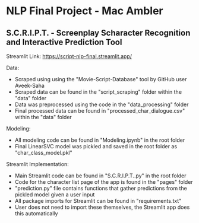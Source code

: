 # NLP Final Project - Mac Ambler

## S.C.R.I.P.T. - Screenplay Scharacter Recognition and Interactive Prediction Tool

Streamlit Link: https://script-nlp-final.streamlit.app/

Data:
- Scraped using using the "Movie-Script-Database" tool by GitHub user Aveek-Saha
- Scraped data can be found in the "script_scraping" folder within the "data" folder
- Data was preprocessed using the code in the "data_processing" folder
- Final processed data can be found in "processed_char_dialogue.csv" within the "data" folder

Modeling:
- All modeling code can be found in "Modeling.ipynb" in the root folder
- Final LinearSVC model was pickled and saved in the root folder as "char_class_model.pkl"

Streamlit Implementation:
- Main Streamlit code can be found in "S.C.R.I.P.T..py" in the root folder
- Code for the character list page of the app is found in the "pages" folder
- "prediction.py" file contains functions that gather predictions from the pickled model given a user input
- All package imports for Streamlit can be found in "requirements.txt"
- User does not need to import these themselves, the Streamlit app does this automatically
